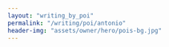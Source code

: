 ```yaml
---
layout: "writing_by_poi"
permalink: "/writing/poi/antonio"
header-img: "assets/owner/hero/pois-bg.jpg"
---
```

